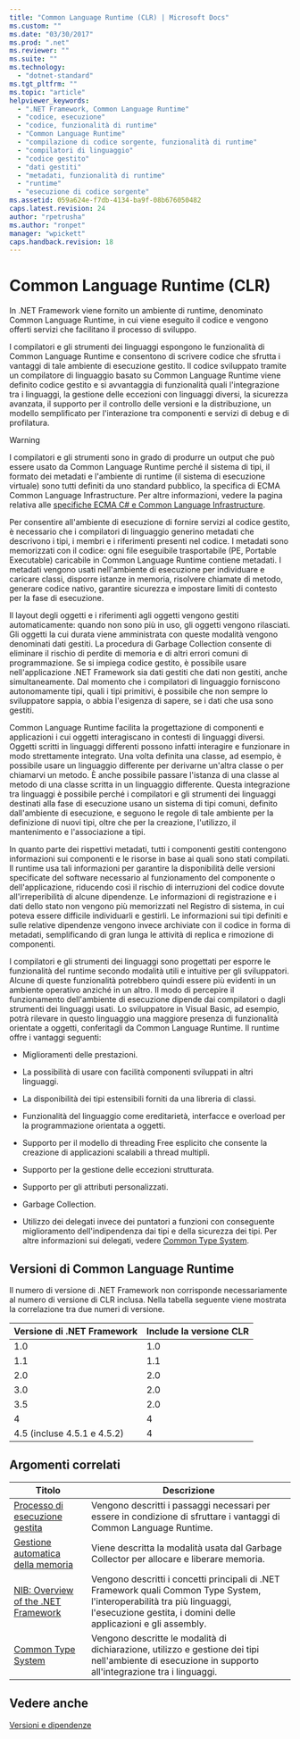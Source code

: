 ```yaml
---
title: "Common Language Runtime (CLR) | Microsoft Docs"
ms.custom: ""
ms.date: "03/30/2017"
ms.prod: ".net"
ms.reviewer: ""
ms.suite: ""
ms.technology: 
  - "dotnet-standard"
ms.tgt_pltfrm: ""
ms.topic: "article"
helpviewer_keywords: 
  - ".NET Framework, Common Language Runtime"
  - "codice, esecuzione"
  - "codice, funzionalità di runtime"
  - "Common Language Runtime"
  - "compilazione di codice sorgente, funzionalità di runtime"
  - "compilatori di linguaggio"
  - "codice gestito"
  - "dati gestiti"
  - "metadati, funzionalità di runtime"
  - "runtime"
  - "esecuzione di codice sorgente"
ms.assetid: 059a624e-f7db-4134-ba9f-08b676050482
caps.latest.revision: 24
author: "rpetrusha"
ms.author: "ronpet"
manager: "wpickett"
caps.handback.revision: 18
---
```

# Common Language Runtime (CLR)
In .NET Framework viene fornito un ambiente di runtime, denominato Common Language Runtime, in cui viene eseguito il codice e vengono offerti servizi che facilitano il processo di sviluppo.  
  
 I compilatori e gli strumenti dei linguaggi espongono le funzionalità di Common Language Runtime e consentono di scrivere codice che sfrutta i vantaggi di tale ambiente di esecuzione gestito.  Il codice sviluppato tramite un compilatore di linguaggio basato su Common Language Runtime viene definito codice gestito e si avvantaggia di funzionalità quali l'integrazione tra i linguaggi, la gestione delle eccezioni con linguaggi diversi, la sicurezza avanzata, il supporto per il controllo delle versioni e la distribuzione, un modello semplificato per l'interazione tra componenti e servizi di debug e di profilatura.  
  
> [!WARNING]
>  I compilatori e gli strumenti sono in grado di produrre un output che può essere usato da Common Language Runtime perché il sistema di tipi, il formato dei metadati e l'ambiente di runtime \(il sistema di esecuzione virtuale\) sono tutti definiti da uno standard pubblico, la specifica di ECMA Common Language Infrastructure.  Per altre informazioni, vedere la pagina relativa alle [specifiche ECMA C\# e Common Language Infrastructure](http://go.microsoft.com/fwlink/?LinkId=99212).  
  
 Per consentire all'ambiente di esecuzione di fornire servizi al codice gestito, è necessario che i compilatori di linguaggio generino metadati che descrivono i tipi, i membri e i riferimenti presenti nel codice.  I metadati sono memorizzati con il codice: ogni file eseguibile trasportabile \(PE, Portable Executable\) caricabile in Common Language Runtime contiene metadati.  I metadati vengono usati nell'ambiente di esecuzione per individuare e caricare classi, disporre istanze in memoria, risolvere chiamate di metodo, generare codice nativo, garantire sicurezza e impostare limiti di contesto per la fase di esecuzione.  
  
 Il layout degli oggetti e i riferimenti agli oggetti vengono gestiti automaticamente: quando non sono più in uso, gli oggetti vengono rilasciati.  Gli oggetti la cui durata viene amministrata con queste modalità vengono denominati dati gestiti.  La procedura di Garbage Collection consente di eliminare il rischio di perdite di memoria e di altri errori comuni di programmazione.  Se si impiega codice gestito, è possibile usare nell'applicazione .NET Framework sia dati gestiti che dati non gestiti, anche simultaneamente.  Dal momento che i compilatori di linguaggio forniscono autonomamente tipi, quali i tipi primitivi, è possibile che non sempre lo sviluppatore sappia, o abbia l'esigenza di sapere, se i dati che usa sono gestiti.  
  
 Common Language Runtime facilita la progettazione di componenti e applicazioni i cui oggetti interagiscano in contesti di linguaggi diversi.  Oggetti scritti in linguaggi differenti possono infatti interagire e funzionare in modo strettamente integrato.  Una volta definita una classe, ad esempio, è possibile usare un linguaggio differente per derivarne un'altra classe o per chiamarvi un metodo.  È anche possibile passare l'istanza di una classe al metodo di una classe scritta in un linguaggio differente.  Questa integrazione tra linguaggi è possibile perché i compilatori e gli strumenti dei linguaggi destinati alla fase di esecuzione usano un sistema di tipi comuni, definito dall'ambiente di esecuzione, e seguono le regole di tale ambiente per la definizione di nuovi tipi, oltre che per la creazione, l'utilizzo, il mantenimento e l'associazione a tipi.  
  
 In quanto parte dei rispettivi metadati, tutti i componenti gestiti contengono informazioni sui componenti e le risorse in base ai quali sono stati compilati.  Il runtime usa tali informazioni per garantire la disponibilità delle versioni specificate del software necessario al funzionamento del componente o dell'applicazione, riducendo così il rischio di interruzioni del codice dovute all'irreperibilità di alcune dipendenze.  Le informazioni di registrazione e i dati dello stato non vengono più memorizzati nel Registro di sistema, in cui poteva essere difficile individuarli e gestirli.  Le informazioni sui tipi definiti e sulle relative dipendenze vengono invece archiviate con il codice in forma di metadati, semplificando di gran lunga le attività di replica e rimozione di componenti.  
  
 I compilatori e gli strumenti dei linguaggi sono progettati per esporre le funzionalità del runtime secondo modalità utili e intuitive per gli sviluppatori.  Alcune di queste funzionalità potrebbero quindi essere più evidenti in un ambiente operativo anziché in un altro.  Il modo di percepire il funzionamento dell'ambiente di esecuzione dipende dai compilatori o dagli strumenti dei linguaggi usati.  Lo sviluppatore in Visual Basic, ad esempio, potrà rilevare in questo linguaggio una maggiore presenza di funzionalità orientate a oggetti, conferitagli da Common Language Runtime.  Il runtime offre i vantaggi seguenti:  
  
-   Miglioramenti delle prestazioni.  
  
-   La possibilità di usare con facilità componenti sviluppati in altri linguaggi.  
  
-   La disponibilità dei tipi estensibili forniti da una libreria di classi.  
  
-   Funzionalità del linguaggio come ereditarietà, interfacce e overload per la programmazione orientata a oggetti.  
  
-   Supporto per il modello di threading Free esplicito che consente la creazione di applicazioni scalabili a thread multipli.  
  
-   Supporto per la gestione delle eccezioni strutturata.  
  
-   Supporto per gli attributi personalizzati.  
  
-   Garbage Collection.  
  
-   Utilizzo dei delegati invece dei puntatori a funzioni con conseguente miglioramento dell'indipendenza dai tipi e della sicurezza dei tipi.  Per altre informazioni sui delegati, vedere [Common Type System](../../docs/standard/base-types/common-type-system.md).  
  
## Versioni di Common Language Runtime  
 Il numero di versione di .NET Framework non corrisponde necessariamente al numero di versione di CLR inclusa.  Nella tabella seguente viene mostrata la correlazione tra due numeri di versione.  
  
|Versione di .NET Framework|Include la versione CLR|  
|--------------------------------|-----------------------------|  
|1.0|1.0|  
|1.1|1.1|  
|2.0|2.0|  
|3.0|2.0|  
|3.5|2.0|  
|4|4|  
|4.5 \(incluse 4.5.1 e 4.5.2\)|4|  
  
## Argomenti correlati  
  
|Titolo|Descrizione|  
|------------|-----------------|  
|[Processo di esecuzione gestita](../../docs/standard/managed-execution-process.md)|Vengono descritti i passaggi necessari per essere in condizione di sfruttare i vantaggi di Common Language Runtime.|  
|[Gestione automatica della memoria](../../docs/standard/automatic-memory-management.md)|Viene descritta la modalità usata dal Garbage Collector per allocare e liberare memoria.|  
|[NIB: Overview of the .NET Framework](http://msdn.microsoft.com/it-it/ea38ac1e-92af-4d1b-8db1-e8a5ea10ed85)|Vengono descritti i concetti principali di .NET Framework quali Common Type System, l'interoperabilità tra più linguaggi, l'esecuzione gestita, i domini delle applicazioni e gli assembly.|  
|[Common Type System](../../docs/standard/base-types/common-type-system.md)|Vengono descritte le modalità di dichiarazione, utilizzo e gestione dei tipi nell'ambiente di esecuzione in supporto all'integrazione tra i linguaggi.|  
  
## Vedere anche  
 [Versioni e dipendenze](../../docs/framework/migration-guide/versions-and-dependencies.md)